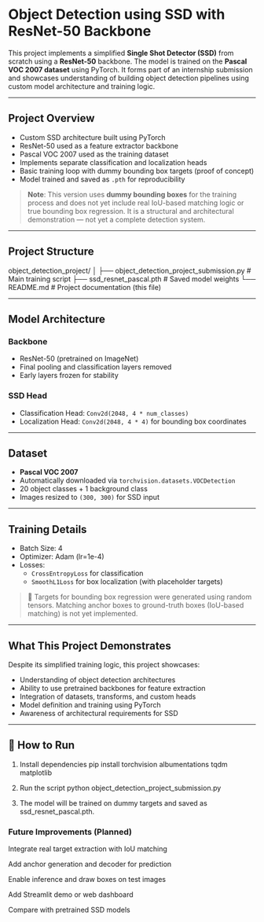 
#  Object Detection using SSD with ResNet-50 Backbone

This project implements a simplified **Single Shot Detector (SSD)** from scratch using a **ResNet-50** backbone. The model is trained on the **Pascal VOC 2007 dataset** using PyTorch. It forms part of an internship submission and showcases understanding of building object detection pipelines using custom model architecture and training logic.

---

##  Project Overview

-  Custom SSD architecture built using PyTorch
-  ResNet-50 used as a feature extractor backbone
-  Pascal VOC 2007 used as the training dataset
-  Implements separate classification and localization heads
-  Basic training loop with dummy bounding box targets (proof of concept)
-  Model trained and saved as `.pth` for reproducibility

>  **Note**: This version uses **dummy bounding boxes** for the training process and does not yet include real IoU-based matching logic or true bounding box regression. It is a structural and architectural demonstration — not yet a complete detection system.

---

##  Project Structure
object_detection_project/
│
├── object_detection_project_submission.py # Main training script
├── ssd_resnet_pascal.pth # Saved model weights
└── README.md # Project documentation (this file)


---

##  Model Architecture

### Backbone
- ResNet-50 (pretrained on ImageNet)
- Final pooling and classification layers removed
- Early layers frozen for stability

### SSD Head
- Classification Head: `Conv2d(2048, 4 * num_classes)`
- Localization Head: `Conv2d(2048, 4 * 4)` for bounding box coordinates

---

##  Dataset

- **Pascal VOC 2007**
- Automatically downloaded via `torchvision.datasets.VOCDetection`
- 20 object classes + 1 background class
- Images resized to `(300, 300)` for SSD input

---

##  Training Details

- Batch Size: 4
- Optimizer: Adam (lr=1e-4)
- Losses:
  - `CrossEntropyLoss` for classification
  - `SmoothL1Loss` for box localization (with placeholder targets)

> 🔧 Targets for bounding box regression were generated using random tensors. Matching anchor boxes to ground-truth boxes (IoU-based matching) is not yet implemented.
---

##  What This Project Demonstrates

Despite its simplified training logic, this project showcases:

-  Understanding of object detection architectures
-  Ability to use pretrained backbones for feature extraction
-  Integration of datasets, transforms, and custom heads
-  Model definition and training using PyTorch
-  Awareness of architectural requirements for SSD

---

## 🔧 How to Run

1. Install dependencies
pip install torchvision albumentations tqdm matplotlib

2. Run the script
python object_detection_project_submission.py

3. The model will be trained on dummy targets and saved as ssd_resnet_pascal.pth.

### Future Improvements (Planned)
Integrate real target extraction with IoU matching

Add anchor generation and decoder for prediction

Enable inference and draw boxes on test images

Add Streamlit demo or web dashboard

Compare with pretrained SSD models




